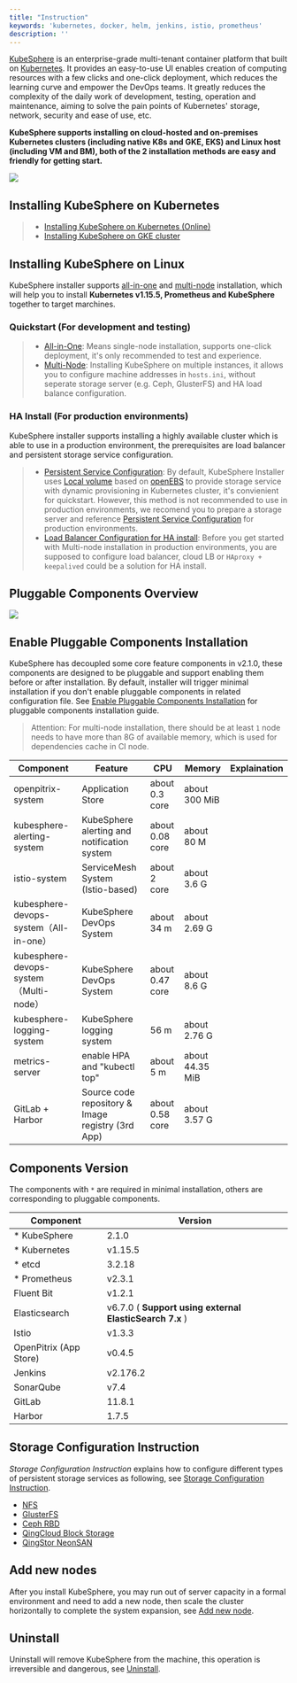 ```yaml
---
title: "Instruction"
keywords: 'kubernetes, docker, helm, jenkins, istio, prometheus'
description: ''
---
```


[KubeSphere](/en/) is an enterprise-grade multi-tenant container platform that built on [Kubernetes](https://kubernetes.io). It provides an easy-to-use UI enables creation of computing resources with a few clicks and one-click deployment, which reduces the learning curve and empower the DevOps teams. It greatly reduces the complexity of the daily work of development, testing, operation and maintenance, aiming to solve the pain points of Kubernetes' storage, network, security and ease of use, etc.

**KubeSphere supports installing on cloud-hosted and on-premises Kubernetes clusters (including native K8s and GKE, EKS) and Linux host (including VM and BM), both of the 2 installation methods are easy and friendly for getting start.**

![](https://pek3b.qingstor.com/kubesphere-docs/png/20191207004917.png)

## Installing KubeSphere on Kubernetes

> - [Installing KubeSphere on Kubernetes (Online)](../install-on-k8s)
> - [Installing KubeSphere on GKE cluster](../install-on-gke)


## Installing KubeSphere on Linux

KubeSphere installer supports [all-in-one](../all-in-one) and [multi-node](../multi-node) installation, which will help you to install **Kubernetes v1.15.5, Prometheus and KubeSphere** together to target marchines.

### Quickstart (For development and testing)

> - [All-in-One](../all-in-one): Means single-node installation, supports one-click deployment, it's only recommended to test and experience.
> - [Multi-Node](../multi-node): Installing KubeSphere on multiple instances, it allows you to configure machine addresses in `hosts.ini`, without seperate storage server (e.g. Ceph, GlusterFS) and HA load balance configuration.

### HA Install (For production environments)

KubeSphere installer supports installing a highly available cluster which is able to use in a production environment, the prerequisites are load balancer and persistent storage service configuration.

> - [Persistent Service Configuration](../storage-configuration): By default, KubeSphere Installer uses [Local volume](https://kubernetes.io/docs/concepts/storage/volumes/#local) based on [openEBS](https://openebs.io/) to provide storage service with dynamic provisioning in Kubernetes cluster, it's convienient for quickstart. However, this method is not recommended to use in production environments, we recomend you to prepare a storage server and reference [Persistent Service Configuration](../storage-configuration) for production environments.
> - [Load Balancer Configuration for HA install](../master-ha): Before you get started with Multi-node installation in production environments, you are supposed to configure load balancer, cloud LB or `HAproxy + keepalived` could be a solution for HA install.

## Pluggable Components Overview

![](https://pek3b.qingstor.com/kubesphere-docs/png/20191207140846.png)

## Enable Pluggable Components Installation

 KubeSphere has decoupled some core feature components in v2.1.0, these components are designed to be pluggable and support enabling them before or after installation. By default, installer will trigger minimal installation if you don't enable pluggable components in related configuration file. See [Enable Pluggable Components Installation](../pluggable-components) for pluggable components installation guide.


 > Attention: For multi-node installation, there should be at least `1` node needs to have more than 8G of available memory, which is used for dependencies cache in CI node.

 |Component| Feature | CPU |Memory| Explaination |
 | --- | --- | --- | --- | --- |
 | openpitrix-system| Application Store |about 0.3 core | about 300 MiB|
 | kubesphere-alerting-system | KubeSphere alerting and notification system | about 0.08 core | about 80 M |
 | istio-system |ServiceMesh System (Istio-based)|about 2 core|about  3.6 G |
 | kubesphere-devops-system（All-in-one）| KubeSphere DevOps System | about 34 m| about 2.69 G|
 | kubesphere-devops-system（Multi-node）|KubeSphere DevOps System | about 0.47 core| about 8.6 G|  |
 | kubesphere-logging-system |KubeSphere logging system| 56 m | about 2.76 G |
 | metrics-server | enable HPA and "kubectl top" |about 5 m|about 44.35 MiB|
 | GitLab + Harbor | Source code repository & Image registry (3rd App)| about 0.58 core | about 3.57 G|


## Components Version

The components with `*` are required in minimal installation, others are corresponding to pluggable components.

|  Component |  Version |
|---|---|
|* KubeSphere| 2.1.0|
|* Kubernetes| v1.15.5 |
|* etcd|3.2.18|
|* Prometheus| v2.3.1|
|Fluent Bit| v1.2.1|
|Elasticsearch | v6.7.0 ( **Support using external ElasticSearch 7.x** )|
|Istio | v1.3.3 |
|OpenPitrix (App Store)| v0.4.5 |
|Jenkins| v2.176.2 |
|SonarQube| v7.4 |
|GitLab | 11.8.1 |
|Harbor | 1.7.5 |

## Storage Configuration Instruction

*Storage Configuration Instruction* explains how to configure different types of persistent storage services as following, see [Storage Configuration Instruction](../storage-configuration).

- [NFS](https://kubernetes.io/docs/concepts/storage/volumes/#nfs)
- [GlusterFS](https://www.gluster.org/)
- [Ceph RBD](https://ceph.com/)
- [QingCloud Block Storage](https://docs.qingcloud.com/product/storage/volume/)
- [QingStor NeonSAN](https://docs.qingcloud.com/product/storage/volume/super_high_performance_shared_volume/)


## Add new nodes

After you install KubeSphere, you may run out of server capacity in a formal environment and need to add a new node, then scale the cluster horizontally to complete the system expansion, see [Add new node](../add-nodes).


## Uninstall

Uninstall will remove KubeSphere from the machine, this operation is irreversible and dangerous, see [Uninstall](../uninstall).
